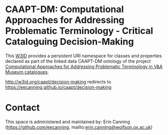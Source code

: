 # CAAPT-DM: Computational Approaches for Addressing Problematic Terminology - Critical Cataloguing Decision-Making
This [W3ID](https://w3id.org) provides a persistent URI namespace for classes and properties declared as part of the linked data CAAPT-DM ontology of the project [Computational Approaches for Addressing Problematic Terminology in V&A Museum catalogues](https://gtr.ukri.org/projects?ref=studentship-2784579).

http://w3id.org/caapt/decision-making redirects to https://eecanning.github.io/caapt/decision-making
# Contact
This space is administered and maintained by: 
Erin Canning (https://github.com/eecanning, mailto:erin.canning@wolfson.ox.ac.uk)
